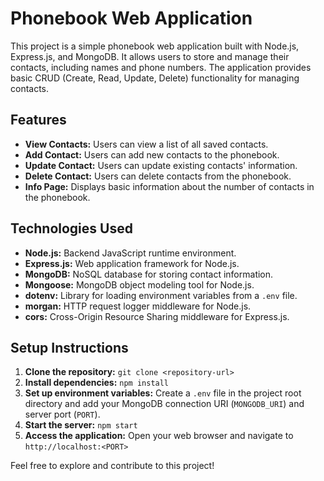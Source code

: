 # Phonebook Web Application

This project is a simple phonebook web application built with Node.js, Express.js, and MongoDB. It allows users to store and manage their contacts, including names and phone numbers. The application provides basic CRUD (Create, Read, Update, Delete) functionality for managing contacts.

## Features
- **View Contacts:** Users can view a list of all saved contacts.
- **Add Contact:** Users can add new contacts to the phonebook.
- **Update Contact:** Users can update existing contacts' information.
- **Delete Contact:** Users can delete contacts from the phonebook.
- **Info Page:** Displays basic information about the number of contacts in the phonebook.

## Technologies Used
- **Node.js:** Backend JavaScript runtime environment.
- **Express.js:** Web application framework for Node.js.
- **MongoDB:** NoSQL database for storing contact information.
- **Mongoose:** MongoDB object modeling tool for Node.js.
- **dotenv:** Library for loading environment variables from a `.env` file.
- **morgan:** HTTP request logger middleware for Node.js.
- **cors:** Cross-Origin Resource Sharing middleware for Express.js.

## Setup Instructions
1. **Clone the repository:** `git clone <repository-url>`
2. **Install dependencies:** `npm install`
3. **Set up environment variables:** Create a `.env` file in the project root directory and add your MongoDB connection URI (`MONGODB_URI`) and server port (`PORT`).
4. **Start the server:** `npm start`
5. **Access the application:** Open your web browser and navigate to `http://localhost:<PORT>`

Feel free to explore and contribute to this project!